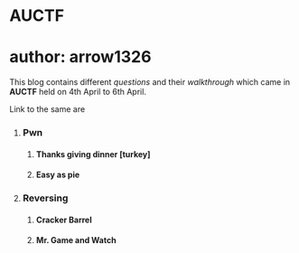 # AUCTF
# author: arrow1326

This blog contains different _questions_ and their _walkthrough_ which came in **AUCTF** held on 4th April to 6th April.


Link to the same are
1. ### Pwn
    1. #### Thanks giving dinner [turkey] 
    2. #### Easy as pie 

2. ### Reversing
    1. #### Cracker Barrel
    2. #### Mr. Game and Watch
